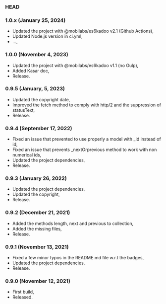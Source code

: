 ### HEAD

### 1.0.x (January 25, 2024)

  * Updated the project with @mobilabs/es6kadoo v2.1 (Github Actions),
  * Updated Node.js version in ci.yml,
  * ...,


### 1.0.0 (November 4, 2023)

  * Updated the project with @mobilabs/es6kadoo v1.1 (no Gulp),
  * Added Kasar doc,
  * Release.


### 0.9.5 (January, 5, 2023)

  * Updated the copyright date,
  * Improved the fetch method to comply with http/2 and the suppression of statusText,
  * Release.


### 0.9.4 (September 17, 2022)

  * Fixed an issue that prevented to use properly a model with _id instead of id,
  * Fixed an issue that prevents _nextOrprevious method to work with non numerical ids,
  * Updated the project dependencies,
  * Release.


### 0.9.3 (January 26, 2022)

  * Updated the project dependencies,
  * Updated the copyright,
  * Release.


### 0.9.2 (December 21, 2021)

  * Added the methods length, next and previous to collection,
  * Added the missing files,
  * Release.


### 0.9.1 (November 13, 2021)

  * Fixed a few minor typos in the README.md file w.r.t the badges,
  * Updated the project dependencies,
  * Release.


### 0.9.0 (November 12, 2021)

  * First build,
  * Released.
